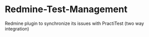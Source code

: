 Redmine-Test-Management
=======================

Redmine plugin to synchronize its issues with PractiTest (two way integration) 